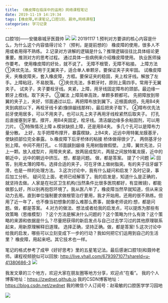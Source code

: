 ```yaml
---
title: 《橡皮障在临床中的运用》网络课程笔记
date: 2019-11-19 14:19:34
tags: [橡皮障,听课笔记,口腔1刻，聂帅,网络课程]
categories: 学习记录
---
```

口腔1刻——安徽皋城牙医聂帅
![](https://zymblog-1258069789.cos.ap-chengdu.myqcloud.com/blog0172-xpz/01.png)
![](https://zymblog-1258069789.cos.ap-chengdu.myqcloud.com/blog0172-xpz/02.png)
20191117
1.预判对方要讲的核心内容是什么，为什么这个内容值得讨论？（预判，是提前想的）
橡皮障的使用，很多人不用或者用得不熟练。
2.记录对方讲解的逻辑是什么？推理逻辑往往比具体结论更重要。推测对方的思考过程。
通过具体一些病例来介绍橡皮障使用。
执业医师操作要考。
使用橡皮障的好处，就不说了。
无障不根管，无障不粘接。
上障方法
①夹优先法，常用于无翼夹子，适合单人单颗牙。要保证夹子夹牢固。
试橡皮障夹，夹橡皮障夹，套入橡皮障，方框。要保证夹的稳固，夹上栓牙线。解放了左手。上障粘冠，不易脱落。
②夹优先法，多颗牙时，原则上需四手。常用于无翼夹子。
试夹子，夹子要栓牙线。夹紧，上障，用牙线固定障布的颈部。最边缘一颗牙上楔线。取下夹子。
③翼法
上障简单高效，单颗多颗都可。
先把障放到带翼的夹子上，夹好，邻面通过以后，再把障布放到翼下。近根面病损，先用B4夹夹到病损以下，再栓牙线卡紧(像排龈线那样)，最后把夹子取下。
④障布优先法
前牙使用居多，可以不用夹子。也可以先上夹子再用牙线栓紧然后取夹子。
打孔后直接塞到牙里。撑开，用B4夹固定，栓牙线。清洁龈边缘多余粘固剂，可以用刀片。
⑤特殊情况上障
a.楔状缺损上障，还是用B4夹。
多几个孔可以是障布力量分散。
上好，左手把障布撑开，暴露楔缺，上B4夹，近远中用特氟龙膜基牙，使缺损部位完全暴露。
b.橡皮障下后牙桥体的粘接
桥体做得很少了。
两侧基牙分别上障。中间不用打孔。
c.邻面龋到龈缘
先用树脂做假壁。
上障，翼优先法，只上一颗。放入成型片，用障夹夹紧。放两层成型片。两层之间放特氟龙膜，近中的朝近中，远中的朝远中挤压。
想，都是问题。
做，都是答案。
提了个问题
![](https://zymblog-1258069789.cos.ap-chengdu.myqcloud.com/blog0172-xpz/03.png)
回答，别用太薄的障布。选择合适的夹子，可在牙体上做树脂突。有的夹子往牙龈下滑，也是一样的处理方法。
3.这次讨论中，我有什么疑问和启发？及时记录，事后加工分析。
疑问见上面，老师已经解答了。我的启发是，知道什么是正确的，就坚持去做。人家是在社区卫生机构(当然条件比很多医院都好，有显微镜)，都能做那么好，所以别再抱怨环境了。我从医八年了，橡皮障当然早就知道，但从来没动力去用。直到单位强制要求做根管治疗要用，我才开始用。还用的很不熟练。但用了近一年了，也不像当初想象的那么难那么费事，就像老师说的:想，都是问题。做，都是答案。
4.对方的做法、想法或者给我的启发点，可以提炼为那些有效策略（思维模型）？这个方法是解决什么问题的？这个策略为什么有效？这个策略的来源和依据是什么？尽量把获得的新启发点与自己过去学习过的其他原理联系起来，用新原理解释旧道理。
选择正确，坚持正确。做，都是答案!
5.这次讨论中给我的启发，哪些可以立刻变成下一步的行动？我如何把它们运用到自己的生活里？
橡皮障，用起来吧。其它技术也一样。

笔记的格式参考了成甲《好好思考》里的五星笔记法。最后感谢口腔1刻和聂帅老师。课程视频貌似可以回放: 
http://live.vhall.com/679397107?shareId=u-41380686-3
![](https://zymblog-1258069789.cos.ap-chengdu.myqcloud.com/blog0172-xpz/04.png)

我发文章的三个地方，欢迎大家在朋友圈等地方分享，欢迎点“在看”。
我的个人博客地址：https://zwdnet.github.io
我的CSDN博客地址：https://blog.csdn.net/zwdnet
我的微信个人订阅号：赵瑜敏的口腔医学学习园地

![](https://zymblog-1258069789.cos.ap-chengdu.myqcloud.com/other/wx.jpg)
